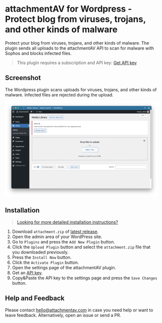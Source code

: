 # attachmentAV for Wordpress - Protect blog from viruses, trojans, and other kinds of malware

Protect your blog from viruses, trojans, and other kinds of malware. The plugin sends all uploads to the attachmentAV API to scan for malware with Sophos and blocks infected files.

> This plugin requires a subscription and API key: [Get API key](https://attachmentav.com/subscribe/wordpress/)

## Screenshot

The Wordpress plugin scans uploads for viruses, trojans, and other kinds of malware. Infected files are rejected during the upload.

![attachmentAV protects from infected uploads](./plugin/assets/screenshot-1.png)

## Installation

> [Looking for more detailed installation instructions?](https://attachmentav.com/help/setup-guide/wordpress.html)

1. Download `attachment.zip` of [latest release](https://github.com/widdix/attachmentav-wordpress/releases/latest/download/attachmentav.zip).
1. Open the admin area of your WordPress site.
1. Go to `Plugins` and press the `Add New Plugin` button.
1. Click the `Upload Plugin` button and select the `attachment.zip` file that you downloaded previously.
1. Press the `Install Now` button.
1. Click the `Activate Plugin` button.
1. Open the settings page of the attachmentAV plugin.
1. Get an [API key](https://attachmentav.com/subscribe/wordpress/).
1. Copy&Paste the API key to the settings page and press the `Save Changes` button.

## Help and Feedback

Please contact [hello@attachmentav.com](mailto:hello@attachmentav.com) in case you need help or want to leave feedback. Alternatively, open an issue or send a PR.
